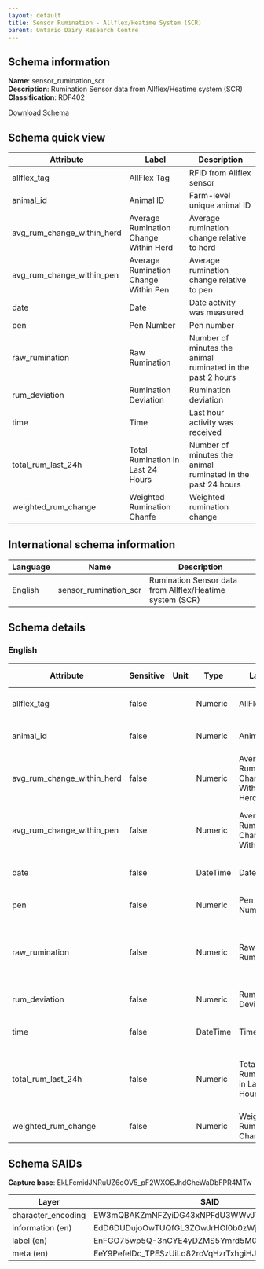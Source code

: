 ```yaml
---
layout: default  
title: Sensor Rumination - Allflex/Heatime System (SCR)  
parent: Ontario Dairy Research Centre
---
```


## Schema information

**Name**: sensor_rumination_scr  
**Description**: Rumination Sensor data from Allflex/Heatime system (SCR)  
**Classification**: RDF402 

[Download Schema](Schema_Sensor_Rumination_SCR.zip) 

## Schema quick view

| Attribute | Label | Description |
| --- | --- | --- |
| allflex_tag | AllFlex Tag | RFID from Allflex sensor |
| animal_id | Animal ID | Farm-level unique animal ID |
| avg_rum_change_within_herd | Average Rumination Change Within Herd | Average rumination change relative to herd |
| avg_rum_change_within_pen | Average Rumination Change Within Pen | Average rumination change relative to pen |
| date | Date | Date activity was measured |
| pen | Pen Number | Pen number |
| raw_rumination | Raw Rumination | Number of minutes the animal ruminated in the past 2 hours |
| rum_deviation | Rumination Deviation | Rumination deviation |
| time | Time | Last hour activity was received |
| total_rum_last_24h | Total Rumination in Last 24 Hours | Number of minutes the animal ruminated in the past 24 hours |
| weighted_rum_change | Weighted Rumination Chanfe | Weighted rumination change |

## International schema information

| Language | Name | Description |
| --- | --- | --- |
| English | sensor_rumination_scr | Rumination Sensor data from Allflex/Heatime system (SCR) |

## Schema details

### English

| Attribute | Sensitive | Unit | Type | Label | Description | List | Character encoding |
| --- | --- | --- | --- | --- | --- | --- | --- |
| allflex_tag | false |  | Numeric | AllFlex Tag | RFID from Allflex sensor | Not a list | utf-8 |
| animal_id | false |  | Numeric | Animal ID | Farm-level unique animal ID | Not a list | utf-8 |
| avg_rum_change_within_herd | false |  | Numeric | Average Rumination Change Within Herd | Average rumination change relative to herd | Not a list | utf-8 |
| avg_rum_change_within_pen | false |  | Numeric | Average Rumination Change Within Pen | Average rumination change relative to pen | Not a list | utf-8 |
| date | false |  | DateTime | Date | Date activity was measured | Not a list | utf-8 |
| pen | false |  | Numeric | Pen Number | Pen number | Not a list | utf-8 |
| raw_rumination | false |  | Numeric | Raw Rumination | Number of minutes the animal ruminated in the past 2 hours | Not a list | utf-8 |
| rum_deviation | false |  | Numeric | Rumination Deviation | Rumination deviation | Not a list | utf-8 |
| time | false |  | DateTime | Time | Last hour activity was received | Not a list | utf-8 |
| total_rum_last_24h | false |  | Numeric | Total Rumination in Last 24 Hours | Number of minutes the animal ruminated in the past 24 hours | Not a list | utf-8 |
| weighted_rum_change | false |  | Numeric | Weighted Rumination Chanfe | Weighted rumination change | Not a list | utf-8 |

## Schema SAIDs

**Capture base**: EkLFcmidJNRuUZ6oOV5_pF2WXOEJhdGheWaDbFPR4MTw

| Layer | SAID |
| --- | --- |
| character_encoding | EW3mQBAKZmNFZyiDG43xNPFdU3WWvJTsAOwOG6khFTYo |
| information (en) | EdD6DUDujoOwTUQfGL3ZOwJrHOl0b0zWjBSuLafW7-8k |
| label (en) | EnFGO75wp5Q-3nCYE4yDZMS5Ymrd5M0Bv0AC2BapnAHU |
| meta (en) | EeY9PefelDc_TPESzUiLo82roVqHzrTxhgiHJ52NlKu4 |
